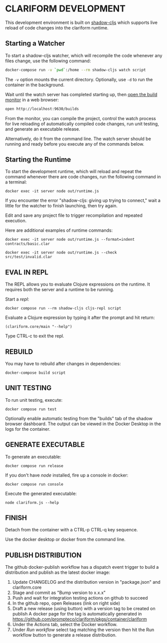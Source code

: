 # CLARIFORM DEVELOPMENT

This development environment is built on [shadow-cljs](https://github.com/thheller/shadow-cljs) which supports live reload of code changes into the clariform runtime.

## Starting a Watcher

To start a shadow-cljs watcher, which will recompile the code whenever any files change, use the following command:

```bash
docker-compose run -v `pwd`:/home --rm shadow-cljs watch script
```

The `-v` option mounts the current directory. Optionally, use `-d` to run the container in the background.

Wait until the watch server has completed starting up, then [open the build monitor](http://localhost:9630/builds) in a web browser:

```bash
open http://localhost:9630/builds
```

From the monitor, you can compile the project, control the watch process for live reloading of automatically compiled code changes, run unit testing, and generate an executable release.

Alternatively, do it from the command line. The watch server should be running and ready before you execute any of the commands below.

## Starting the Runtime

To start the development runtime, which will reload and repeat the command whenever there are code changes, run the following command in a terminal:

```
docker exec -it server node out/runtime.js
```

If you encounter the error "shadow-cljs: giving up trying to connect," wait a little for the watcher to finish launching, then try again.

Edit and save any project file to trigger recompilation and repeated execution.

Here are additional examples of runtime commands:

```
docker exec -it server node out/runtime.js --format=indent contracts/basic.clar
```

```
docker exec -it server node out/runtime.js --check src/test/invalid.clar
```

## EVAL IN REPL 

The REPL allows you to evaluate Clojure expressions _on_ the runtime. 
It requires both the server and a runtime to be running.

Start a _repl_: 

```
docker compose run --rm shadow-cljs cljs-repl script
```

Evaluate a Clojure expression by typing it after the prompt and hit return:

```
(clariform.core/main "--help")
```

Type CTRL-c to exit the repl.

## REBUILD

You may have to rebuild after changes in dependencies:

```
docker-compose build script
```

## UNIT TESTING 

To run unit testing, execute:

```
docker compose run test
```

Optionally enable automatic testing from the "builds" tab of the shadow browser 
dashboard. The output can be viewed in the Docker Desktop in the logs for the
container.

## GENERATE EXECUTABLE

To generate an executable:

```
docker compose run release
```

If you don't have _node_ installed, fire up a console in docker:

```
docker compose run console
```

Execute the generated executable:

```
node clariform.js --help
```

## FINISH

Detach from the container with a CTRL-p CTRL-q key sequence.

Use the docker desktop or docker from the command line.

## PUBLISH DISTRIBUTION

The github docker-publish workflow has a dispatch event trigger 
to build a distribution and publish as the latest docker image:

1. Update CHANGELOG and the distribution version in "package.json" and clariform.core
2. Stage and commit as "Bump version to x.x.x"
3. Push and wait for integration testing actions on github to succeed
4. In the github repo, open Releases (link on right side)
5. Draft a new release (using button) with a version tag to be created on publish
   A docker page for the tag is automatically generated in
   https://github.com/prompteco/clariform/pkgs/container/clariform
7. Under the Actions tab, select the Docker workflow. 
8. Under _Run workflow_ select tag matching the version then hit the Run workflow button to generate a release distribution.


